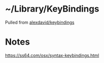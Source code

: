 # ~/Library/KeyBindings
Pulled from [alexdavid/keybindings](https://github.com/alexdavid/keybindings)

# Notes
https://ss64.com/osx/syntax-keybindings.html

